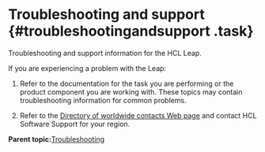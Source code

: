 # Troubleshooting and support {#troubleshootingandsupport .task}

Troubleshooting and support information for the HCL Leap.

If you are experiencing a problem with the Leap:

1.  Refer to the documentation for the task you are performing or the product component you are working with. These topics may contain troubleshooting information for common problems.

2.  Refer to the [Directory of worldwide contacts Web page](http://www.ibm.com/planetwide/) and contact HCL Software Support for your region.


**Parent topic:**[Troubleshooting](tr_troubleshooting_toc.md)

